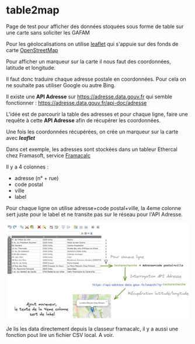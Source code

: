 # table2map

Page de test pour afficher des données stoquées sous forme de table sur une carte sans soliciter les GAFAM

Pour les géolocalisations on utilise [leaflet](https://leafletjs.com/) qui s'appuie sur des fonds de carte [OpenStreetMap](https://www.openstreetmap.org)


Pour afficher un marqueur sur la carte il nous faut des coordonnées, latitude et longitude.

Il faut donc traduire chaque adresse postale en coordonnées. Pour cela on ne souhaite pas utiliser Google ou autre Bing.

Il existe une **API Adresse** sur https://adresse.data.gouv.fr qui semble fonctionner : https://adresse.data.gouv.fr/api-doc/adresse

L'idée est de parcourir la table des adresses et pour chaque ligne, faire une requête à cette **API Adresse** afin de récupérer les coordonnées.

Une fois les coordonnées récupérées, on crée un marqueur sur la carte avec ***leaflet***

Dans cet exemple, les adresses sont stockées dans un tableur Ethercal chez Framasoft, service [Framacalc](https://framacalc)

Il y a 4 colonnes :
- adresse (n° + rue)
- code postal
- ville
- label

Pour chaque ligne on utilise adresse+code postal+ville, la 4eme colonne sert juste pour le label et ne transite pas sur le réseau pour l'API Adresse.

![](doc/figure1.png)

Je lis les data directement depuis la classeur framacalc, il y a aussi une fonction pout lire un fichier CSV local. A voir.